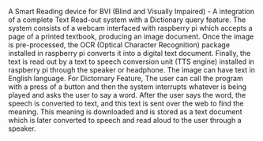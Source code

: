 A Smart Reading device for BVI (Blind and Visually Impaired) - A integration of a complete Text Read-out system with a Dictionary query feature. The system consists of a webcam interfaced with raspberry pi which accepts a page of a printed textbook, producing an image document. Once the image is pre-processed, the OCR (Optical Character Recognition) package installed in raspberry pi converts it into a digital text document. Finally, the text is read out by a text to speech conversion unit (TTS engine) installed in raspberry pi through the speaker or headphone. The image can have text in English language.
For Dictornary Feature, The user can call the program with a press of a button and then the system interrupts whatever is being played and asks the user to say a word. After the user says the word, the speech is converted to text, and this text is sent over the web to find the meaning. This meaning is downloaded and is stored as a text document which is later converted to speech and read aloud to the user through a speaker.
